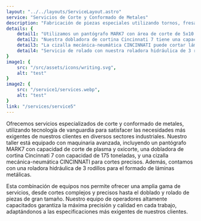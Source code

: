 ```yaml
---
layout: "../../layouts/ServiceLayout.astro"
service: "Servicios de Corte y Conformado de Metales"
description: "Fabricación de piezas especiales utilizando tornos, fresadoras y máquinas CNC para necesidades industriales específicas."
details: {
    detail1: "Utilizamos un pantógrafo MARK7 con área de corte de 5x10 pies, equipado con plasma Hypertherm Powermax125 para cortes de alta precisión.",
    detail2: "Nuestra dobladora de cortina Cincinnati 7 tiene una capacidad de 175 toneladas y 12 pies de longitud, permitiendo el conformado de piezas grandes.",
    detail3: "La cizalla mecánica-neumática CINCINNATI puede cortar láminas de hasta 3/16' x 10 pies.",
    detail4: "Servicio de rolado con nuestra roladora hidráulica de 3 rodillos, con capacidad máxima de 1/2' x 4 pies."
}
image1: {
    src: "/src/assets/icons/writing.svg",
    alt: "test"
}
image2: {
    src: "/service1/services.webp",
    alt: "test"
}
link: "/services/service5"
---
```


Ofrecemos servicios especializados de corte y conformado de metales, utilizando tecnología de vanguardia para satisfacer las necesidades más exigentes de nuestros clientes en diversos sectores industriales. Nuestro taller está equipado con maquinaria avanzada, incluyendo un pantógrafo MARK7 con capacidad de corte de plasma y oxicorte, una dobladora de cortina Cincinnati 7 con capacidad de 175 toneladas, y una cizalla mecánica-neumática CINCINNATI para cortes precisos. Además, contamos con una roladora hidráulica de 3 rodillos para el formado de láminas metálicas.

Esta combinación de equipos nos permite ofrecer una amplia gama de servicios, desde cortes complejos y precisos hasta el doblado y rolado de piezas de gran tamaño. Nuestro equipo de operadores altamente capacitados garantiza la máxima precisión y calidad en cada trabajo, adaptándonos a las especificaciones más exigentes de nuestros clientes.